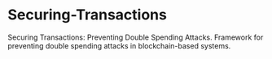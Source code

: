 # Securing-Transactions
Securing Transactions: Preventing Double Spending Attacks. 
Framework for preventing double spending attacks in blockchain-based systems.
